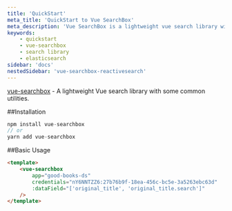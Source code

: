 ```yaml
---
title: 'QuickStart'
meta_title: 'QuickStart to Vue SearchBox'
meta_description: 'Vue SearchBox is a lightweight vue search library with some common utilities.'
keywords:
    - quickstart
    - vue-searchbox
    - search library
    - elasticsearch
sidebar: 'docs'
nestedSidebar: 'vue-searchbox-reactivesearch'
---
```


[vue-searchbox](https://github.com/appbaseio/vue-searchbox) - A lightweight Vue search library with some common utilities.

##Installation

```js
npm install vue-searchbox
// or
yarn add vue-searchbox
```

##Basic Usage

```html
<template>
	<vue-searchbox
		app="good-books-ds"
		credentials="nY6NNTZZ6:27b76b9f-18ea-456c-bc5e-3a5263ebc63d"
		:dataField="['original_title', 'original_title.search']"
	/>
</template>
```

